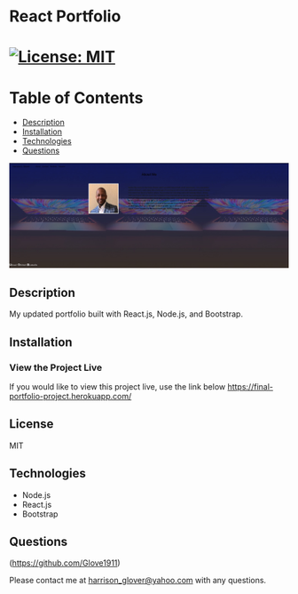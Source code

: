 # React Portfolio

# [![License: MIT](https://img.shields.io/badge/License-MIT-yellow.svg)](https://opensource.org/licenses/MIT)

# Table of Contents
- [Description](#description)
- [Installation](#installation)
- [Technologies](#technologies)
- [Questions](#questions)

<img src="./src/screenshot1.jpeg">

 ## Description
My updated portfolio built with React.js, Node.js, and Bootstrap.  

## Installation

### View the Project Live

If you would like to view this project live, use the link below
https://final-portfolio-project.herokuapp.com/


  
## License
MIT       




## Technologies
* Node.js
* React.js
* Bootstrap




## Questions
(https://github.com/Glove1911) 


Please contact me at [harrison_glover@yahoo.com](mailto:harrison_glover@yahoo.com) with any questions.
